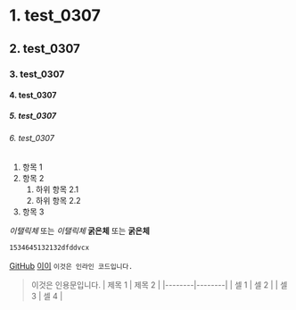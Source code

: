 # 1. test_0307
## 2. test_0307
### 3. test_0307
#### 4. test_0307
##### 5. test_0307
###### 6. test_0307
1. 항목 1
2. 항목 2
   1. 하위 항목 2.1
   2. 하위 항목 2.2
3. 항목 3

*이탤릭체* 또는 _이탤릭체_
**굵은체** 또는 __굵은체__
``` bash 
1534645132132dfddvcx
```
[GitHub](https://github.com/)
[이이](https://www.google.com/imgres?imgurl=https%3A%2F%2Fi.namu.wiki%2Fi%2Fu6RY6Cwfgl5LU3zbiqxbOzmRfe2IEeICXexXNykfzxwnhMwIvV8KddLNkUxyNyDQzBwtvD9swGszVOXM_A0UFw.webp&tbnid=x_yUQrM1TsyvRM&vet=12ahUKEwikp9-YuOGEAxXQha8BHU2RBJwQMygBegQIARBW..i&imgrefurl=https%3A%2F%2Fnamu.wiki%2Fw%2F%25ED%258F%25AC%25EB%25A9%2594%25EB%259D%25BC%25EB%258B%2588%25EC%2595%2588&docid=Ntjj2vjaSvZmLM&w=780&h=780&q=%ED%8F%AC%EB%A9%94%EB%9D%BC%EB%8B%88%EC%95%88&ved=2ahUKEwikp9-YuOGEAxXQha8BHU2RBJwQMygBegQIARBW)
`이것은 인라인 코드입니다.`
> 이것은 인용문입니다.
| 제목 1 | 제목 2 |
|--------|--------|
| 셀 1   | 셀 2   |
| 셀 3   | 셀 4   |
